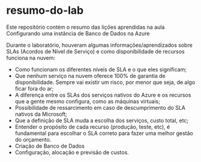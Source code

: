 # resumo-do-lab
Este repositório contém o resumo das lições aprendidas na aula Configurando uma instância de Banco de Dados na Azure

Durante o laboratório, houveram algumas informações/aprendizados sobre SLAs (Acordos de Nível de Serviço) e como disponibilidade de recursos funciona na nuvem:
- Como funcionam os diferentes níveis de SLA e o que eles significam;
- Que nenhum serviço na nuvem oferece 100% de garantia de disponibilidade. Sempre vai existir um risco, por menor que seja, de algo ficar fora do ar;
- A diferença entre os SLAs dos serviços nativos do Azure e os recursos que a gente mesmo configura, como as máquinas virtuais;
- Possibilidade de ressarcimento em caso de descumprimento do SLA nativos da Microsoft;
- Que a definição de SLA muda a escolha dos serviços, custo total, etc;
- Entender o propósito de cada recurso (produção, teste, etc), é fundamental para escolhar o SLA correto para fazer uma melhor gestão do orçamento.
- Criação de Banco de Dados
- Configuração, alocação e previsão de custos.
